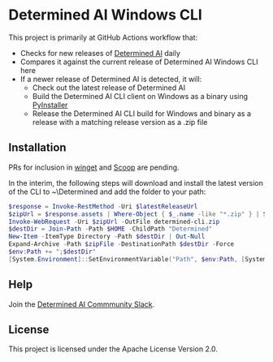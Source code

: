 # Determined AI Windows CLI 

This project is primarily at GitHub Actions workflow that:

- Checks for new releases of [Determined AI](https://github.com/determined-ai/determined) daily
- Compares it against the current release of Determined AI Windows CLI here
- If a newer release of Determined AI is detected, it will:
    - Check out the latest release of Determined AI
    - Build the Determined AI CLI client on Windows as a binary using [PyInstaller](https://pyinstaller.org/)
    - Release the Determined AI CLI build for Windows and binary as a release with a matching release version as a .zip file

## Installation

PRs for inclusion in [winget](https://github.com/microsoft/winget-pkgs/pull/133585) and [Scoop](https://github.com/ScoopInstaller/Extras/pull/12583) are pending.

In the interim, the following steps will download and install the latest version of the CLI to ~\Determined and add the folder to your path:

```powershell
$response = Invoke-RestMethod -Uri $latestReleaseUrl
$zipUrl = $response.assets | Where-Object { $_.name -like "*.zip" } | Select-Object -ExpandProperty browser_download_url
Invoke-WebRequest -Uri $zipUrl -OutFile determined-cli.zip
$destDir = Join-Path -Path $HOME -ChildPath "Determined"
New-Item -ItemType Directory -Path $destDir | Out-Null
Expand-Archive -Path $zipFile -DestinationPath $destDir -Force
$env:Path += ";$destDir"
[System.Environment]::SetEnvironmentVariable("Path", $env:Path, [System.EnvironmentVariableTarget]::User)
```

## Help

Join the [Determined AI Commmunity Slack](https://join.slack.com/t/determined-community/shared_invite/zt-1f4hj60z5-JMHb~wSr2xksLZVBN61g_Q).

## License

This project is licensed under the Apache License Version 2.0.